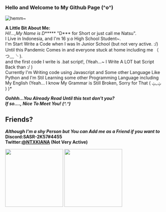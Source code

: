 ### Hello and Welcome to My Github Page (^o^)

![hemm~](https://c.tenor.com/2w1o2IQ_-CEAAAAC/kanna-sad.gif)

**A Little Bit About Me:**<br>
*Hi!...,My Name is D****** "D*** for Short or just call me Natsu".<br>
I Live in Indonesia, and I'm 16 y.o High School Student~.<br>
I'm Start Write a Code when I was In Junior School (but not very active. :/) Until this Pandemic Comes in and everyone stuck at home including me （ つ﹏╰ ).<br>
and the first code I write is .bat script!, (Yeah...~ I Write A LOT bat Script Back than :/ )<br>
Currently I'm Writing code using Javascript and Some other Language Like Python and I'm Stil Learning some other Programming Language including My English (Yeah... I know My Grammar is Still Broken, Sorry for That ( ݓ_ݓ ) )*<br>

***Oohhh...You Already Read Until this text don't you?<br>
If so...., Nice To Meet You! (^.^)***

## Friends?
***Although I'm a shy Person but You can Add me as a Friend if you want to<br>***
**Discord:SASR-2K57#4455<br>
Twitter:[@NTXKIANA](https://twitter.com/NTXKIANA) (Not Very Active)**
<div>
    <img height="185px" src="https://github-readme-stats.vercel.app/api?username=NatsuNTX&show_icons=true">
    <img height="185px" src="https://github-readme-stats.vercel.app/api/top-langs/?username=NatsuNTX&layout=compact&langs_count=10">
  </div>
